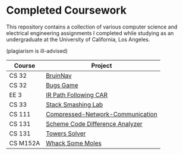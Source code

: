 # Completed Coursework

This repository contains a collection of various computer science and electrical engineering assignments I completed while studying as an undergraduate at the University of California, Los Angeles.

(plagiarism is ill-advised)

| Course  | Project |
|---------|---------|
| CS 32 | [BruinNav](https://github.com/rwgriffithv/Completed-Coursework/tree/master/BruinNav) |
| CS 32 | [Bugs Game](https://github.com/rwgriffithv/Completed-Coursework/tree/master/Bugs_Game) |
| EE 3  | [IR Path Following CAR](https://github.com/rwgriffithv/Completed-Coursework/tree/master/Path_Following_Car) |
| CS 33 | [Stack Smashing Lab](https://github.com/rwgriffithv/Completed-Coursework/tree/master/Stack_Smashing) |
| CS 111| [Compressed-Network-Communication](https://github.com/rwgriffithv/Completed-Coursework/tree/master/Compressed_Network_Communication) |
| CS 131 | [Scheme Code Difference Analyzer](https://github.com/rwgriffithv/Completed-Coursework/tree/master/Scheme_Code_Diff) |
| CS 131 | [Towers Solver](https://github.com/rwgriffithv/Completed-Coursework/tree/master/Towers_Solver) |
| CS M152A | [Whack Some Moles](https://github.com/rwgriffithv/Completed-Coursework/tree/master/Whack_Some_Moles) |
